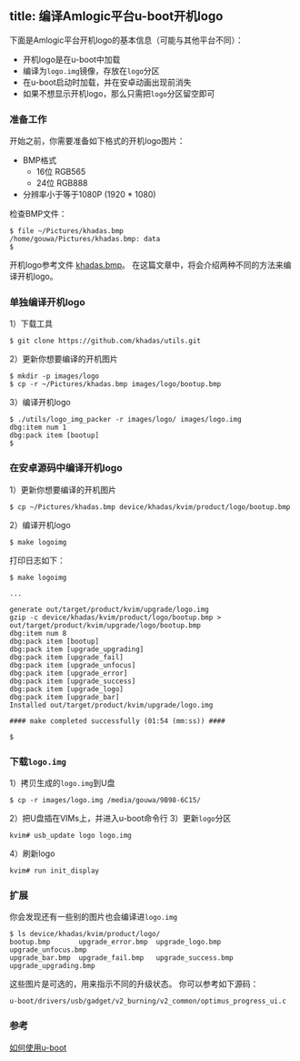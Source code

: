 title: 编译Amlogic平台u-boot开机logo
---

下面是Amlogic平台开机logo的基本信息（可能与其他平台不同）：
* 开机logo是在u-boot中加载
* 编译为`logo.img`镜像，存放在`logo`分区
* 在u-boot启动时加载，并在安卓动画出现前消失
* 如果不想显示开机logo，那么只需把`logo`分区留空即可

### 准备工作
开始之前，你需要准备如下格式的开机logo图片：
* BMP格式
  * 16位 RGB565
  * 24位 RGB888
* 分辨率小于等于1080P (1920 * 1080)  

检查BMP文件：
```
$ file ~/Pictures/khadas.bmp 
/home/gouwa/Pictures/khadas.bmp: data
$ 
```
开机logo参考文件 [khadas.bmp](http://www.mediafire.com/file/xoobk7gc3t5bo00/khadas.bmp)。
在这篇文章中，将会介绍两种不同的方法来编译开机logo。

### 单独编译开机logo
1）下载工具
```
$ git clone https://github.com/khadas/utils.git
```
2）更新你想要编译的开机图片
```
$ mkdir -p images/logo
$ cp -r ~/Pictures/khadas.bmp images/logo/bootup.bmp
```
3）编译开机logo
```
$ ./utils/logo_img_packer -r images/logo/ images/logo.img 
dbg:item num 1
dbg:pack item [bootup]
$ 
```
### 在安卓源码中编译开机logo
1）更新你想要编译的开机图片
```
$ cp ~/Pictures/khadas.bmp device/khadas/kvim/product/logo/bootup.bmp
```
2）编译开机logo
```
$ make logoimg
```
打印日志如下：
```
$ make logoimg

...

generate out/target/product/kvim/upgrade/logo.img
gzip -c device/khadas/kvim/product/logo/bootup.bmp > out/target/product/kvim/upgrade/logo/bootup.bmp
dbg:item num 8
dbg:pack item [bootup]
dbg:pack item [upgrade_upgrading]
dbg:pack item [upgrade_fail]
dbg:pack item [upgrade_unfocus]
dbg:pack item [upgrade_error]
dbg:pack item [upgrade_success]
dbg:pack item [upgrade_logo]
dbg:pack item [upgrade_bar]
Installed out/target/product/kvim/upgrade/logo.img

#### make completed successfully (01:54 (mm:ss)) ####

$
```
### 下载`logo.img`
1）拷贝生成的`logo.img`到U盘
```
$ cp -r images/logo.img /media/gouwa/9B98-6C15/
```
2）把U盘插在VIMs上，并进入u-boot命令行
3）更新`logo`分区
```
kvim# usb_update logo logo.img
```
4）刷新logo
```
kvim# run init_display
```
### 扩展
你会发现还有一些别的图片也会编译进`logo.img`
```
$ ls device/khadas/kvim/product/logo/
bootup.bmp       upgrade_error.bmp  upgrade_logo.bmp     upgrade_unfocus.bmp
upgrade_bar.bmp  upgrade_fail.bmp   upgrade_success.bmp  upgrade_upgrading.bmp
```
这些图片是可选的，用来指示不同的升级状态。
你可以参考如下源码：
```
u-boot/drivers/usb/gadget/v2_burning/v2_common/optimus_progress_ui.c
```
### 参考
[如何使用u-boot](/zh-cn/vim/UBootUsage.html)

